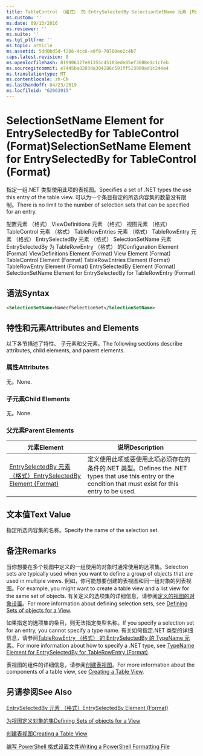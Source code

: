```yaml
---
title: TableControl （格式） 的 EntrySelectedBy SelectionSetName 元素 |Microsoft Docs
ms.custom: ''
ms.date: 09/13/2016
ms.reviewer: ''
ms.suite: ''
ms.tgt_pltfrm: ''
ms.topic: article
ms.assetid: 5dd0bd5d-f206-4cc6-a0f8-70700ee2c4b7
caps.latest.revision: 8
ms.openlocfilehash: 819906127e81355c45103ede85ef3608e1c1cfeb
ms.sourcegitcommit: e7445ba8203da304286c591ff513900ad1c244a4
ms.translationtype: MT
ms.contentlocale: zh-CN
ms.lasthandoff: 04/23/2019
ms.locfileid: "62063915"
---
```

# <a name="selectionsetname-element-for-entryselectedby-for-tablecontrol-format"></a><span data-ttu-id="a9a47-102">SelectionSetName Element for EntrySelectedBy for TableControl (Format)</span><span class="sxs-lookup"><span data-stu-id="a9a47-102">SelectionSetName Element for EntrySelectedBy for TableControl (Format)</span></span>

<span data-ttu-id="a9a47-103">指定一组.NET 类型使用此项的表视图。</span><span class="sxs-lookup"><span data-stu-id="a9a47-103">Specifies a set of .NET types the use this entry of the table view.</span></span> <span data-ttu-id="a9a47-104">可以为一个条目指定的所选内容集的数量没有限制。</span><span class="sxs-lookup"><span data-stu-id="a9a47-104">There is no limit to the number of selection sets that can be specified for an entry.</span></span>

<span data-ttu-id="a9a47-105">配置元素 （格式） ViewDefinitions 元素 （格式） 视图元素 （格式） TableControl 元素 （格式） TableRowEntries 元素 （格式） TableRowEntry 元素 （格式） EntrySelectedBy 元素 （格式） SelectionSetName 元素EntrySelectedBy 为 TableRowEntry （格式） 的</span><span class="sxs-lookup"><span data-stu-id="a9a47-105">Configuration Element (Format) ViewDefinitions Element (Format) View Element (Format) TableControl Element (Format) TableRowEntries Element (Format) TableRowEntry Element (Format) EntrySelectedBy Element (Format) SelectionSetName Element for EntrySelectedBy for TableRowEntry (Format)</span></span>

## <a name="syntax"></a><span data-ttu-id="a9a47-106">语法</span><span class="sxs-lookup"><span data-stu-id="a9a47-106">Syntax</span></span>

```xml
<SelectionSetName>NameofSelectionSet</SelectionSetName>
```

## <a name="attributes-and-elements"></a><span data-ttu-id="a9a47-107">特性和元素</span><span class="sxs-lookup"><span data-stu-id="a9a47-107">Attributes and Elements</span></span>

<span data-ttu-id="a9a47-108">以下各节描述了特性、 子元素和父元素。</span><span class="sxs-lookup"><span data-stu-id="a9a47-108">The following sections describe attributes, child elements, and parent elements.</span></span>

### <a name="attributes"></a><span data-ttu-id="a9a47-109">属性</span><span class="sxs-lookup"><span data-stu-id="a9a47-109">Attributes</span></span>

<span data-ttu-id="a9a47-110">无。</span><span class="sxs-lookup"><span data-stu-id="a9a47-110">None.</span></span>

### <a name="child-elements"></a><span data-ttu-id="a9a47-111">子元素</span><span class="sxs-lookup"><span data-stu-id="a9a47-111">Child Elements</span></span>

<span data-ttu-id="a9a47-112">无。</span><span class="sxs-lookup"><span data-stu-id="a9a47-112">None.</span></span>

### <a name="parent-elements"></a><span data-ttu-id="a9a47-113">父元素</span><span class="sxs-lookup"><span data-stu-id="a9a47-113">Parent Elements</span></span>

|<span data-ttu-id="a9a47-114">元素</span><span class="sxs-lookup"><span data-stu-id="a9a47-114">Element</span></span>|<span data-ttu-id="a9a47-115">说明</span><span class="sxs-lookup"><span data-stu-id="a9a47-115">Description</span></span>|
|-------------|-----------------|
|[<span data-ttu-id="a9a47-116">EntrySelectedBy 元素 （格式）</span><span class="sxs-lookup"><span data-stu-id="a9a47-116">EntrySelectedBy Element (Format)</span></span>](./entryselectedby-element-for-tablerowentry-for-tablecontrol-format.md)|<span data-ttu-id="a9a47-117">定义使用此项或要使用此项必须存在的条件的.NET 类型。</span><span class="sxs-lookup"><span data-stu-id="a9a47-117">Defines the .NET types that use this entry or the condition that must exist for this entry to be used.</span></span>|

## <a name="text-value"></a><span data-ttu-id="a9a47-118">文本值</span><span class="sxs-lookup"><span data-stu-id="a9a47-118">Text Value</span></span>

<span data-ttu-id="a9a47-119">指定所选内容集的名称。</span><span class="sxs-lookup"><span data-stu-id="a9a47-119">Specify the name of the selection set.</span></span>

## <a name="remarks"></a><span data-ttu-id="a9a47-120">备注</span><span class="sxs-lookup"><span data-stu-id="a9a47-120">Remarks</span></span>

<span data-ttu-id="a9a47-121">当你想要在多个视图中定义的一组使用的对象时通常使用的选项集。</span><span class="sxs-lookup"><span data-stu-id="a9a47-121">Selection sets are typically used when you want to define a group of objects that are used in multiple views.</span></span> <span data-ttu-id="a9a47-122">例如，你可能想要创建的表视图和同一组对象的列表视图。</span><span class="sxs-lookup"><span data-stu-id="a9a47-122">For example, you might want to create a table view and a list view for the same set of objects.</span></span> <span data-ttu-id="a9a47-123">有关定义的选项集的详细信息，请参阅[定义的视图的对象设置](./defining-selection-sets.md)。</span><span class="sxs-lookup"><span data-stu-id="a9a47-123">For more information about defining selection sets, see [Defining Sets of objects for a View](./defining-selection-sets.md).</span></span>

<span data-ttu-id="a9a47-124">如果指定的选项集的条目，则无法指定类型名称。</span><span class="sxs-lookup"><span data-stu-id="a9a47-124">If you specify a selection set for an entry, you cannot specify a type name.</span></span> <span data-ttu-id="a9a47-125">有关如何指定.NET 类型的详细信息，请参阅[TableRowEntry （格式） 的 EntrySelectedBy 的 TypeName 元素](./typename-element-for-entryselectedby-for-tablecontrol-format.md)。</span><span class="sxs-lookup"><span data-stu-id="a9a47-125">For more information about how to specify a .NET type, see [TypeName Element for EntrySelectedBy for TableRowEntry (Format)](./typename-element-for-entryselectedby-for-tablecontrol-format.md).</span></span>

<span data-ttu-id="a9a47-126">表视图的组件的详细信息，请参阅[创建表视图](./creating-a-table-view.md)。</span><span class="sxs-lookup"><span data-stu-id="a9a47-126">For more information about the components of a table view, see [Creating a Table View](./creating-a-table-view.md).</span></span>

## <a name="see-also"></a><span data-ttu-id="a9a47-127">另请参阅</span><span class="sxs-lookup"><span data-stu-id="a9a47-127">See Also</span></span>

[<span data-ttu-id="a9a47-128">EntrySelectedBy 元素 （格式）</span><span class="sxs-lookup"><span data-stu-id="a9a47-128">EntrySelectedBy Element (Format)</span></span>](./entryselectedby-element-for-tablerowentry-for-tablecontrol-format.md)

[<span data-ttu-id="a9a47-129">为视图定义对象的集</span><span class="sxs-lookup"><span data-stu-id="a9a47-129">Defining Sets of objects for a View</span></span>](./defining-selection-sets.md)

[<span data-ttu-id="a9a47-130">创建表视图</span><span class="sxs-lookup"><span data-stu-id="a9a47-130">Creating a Table View</span></span>](./creating-a-table-view.md)

[<span data-ttu-id="a9a47-131">编写 PowerShell 格式设置文件</span><span class="sxs-lookup"><span data-stu-id="a9a47-131">Writing a PowerShell Formatting File</span></span>](./writing-a-powershell-formatting-file.md)
